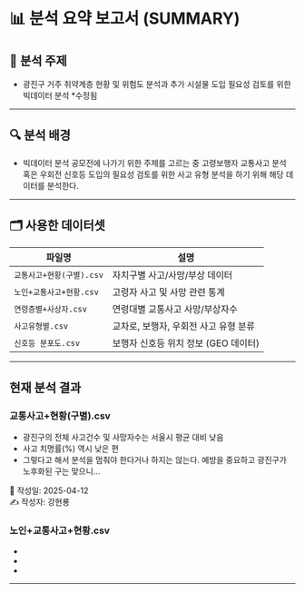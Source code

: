# 📊 분석 요약 보고서 (SUMMARY)

## 📌 분석 주제
- 광진구 거주 취약계층 현황 및 위험도 분석과 추가 시설물 도입 필요성 검토를 위한 빅데이터 분석 *수정됨

---

## 🔍 분석 배경
- 빅데이터 분석 공모전에 나가기 위한 주제를 고르는 중 고령보행자 교통사고 분석 혹은 우회전 신호등 도입의 필요성 검토를 위한 사고 유형 분석을 하기 위해 해당 데이터를 분석한다.
---

## 🗂 사용한 데이터셋

| 파일명 | 설명 |
|--------|------|
| `교통사고+현황(구별).csv` | 자치구별 사고/사망/부상 데이터 |
| `노인+교통사고+현황.csv` | 고령자 사고 및 사망 관련 통계 |
| `연령층별+사상자.csv` | 연령대별 교통사고 사망/부상자수 |
| `사고유형별.csv` | 교차로, 보행자, 우회전 사고 유형 분류 |
| `신호등 분포도.csv` | 보행자 신호등 위치 정보 (GEO 데이터) |

---

## 현재 분석 결과

### 교통사고+현황(구별).csv
- 광진구의 전체 사고건수 및 사망자수는 서울시 평균 대비 낮음
- 사고 치명률(%) 역시 낮은 편 
- 그렇다고 해서 분석을 멈춰야 한다거나 하지는 않는다. 예방을 중요하고 광진구가 노후화된 구는 맞으니...

📅 작성일: 2025-04-12  
✍ 작성자: 강현룡

### 노인+교통사고+현황.csv
-
-
-

---


